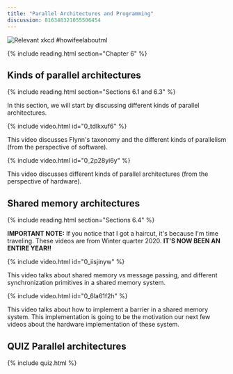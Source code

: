 ```yaml
---
title: "Parallel Architectures and Programming"
discussion: 816348321055506454
---
```


![Relevant xkcd](https://imgs.xkcd.com/comics/machine_learning.png)
#howifeelaboutml

{% include reading.html section="Chapter 6" %}

## Kinds of parallel architectures

{% include reading.html section="Sections 6.1 and 6.3" %}

In this section, we will start by discussing different kinds of parallel architectures.

{% include video.html id="0_tdlkxuf6" %}

This video discusses Flynn's taxonomy and the different kinds of parallelism (from the perspective of software).

{% include video.html id="0_2p28yi6y" %}

This video discusses different kinds of parallel architectures (from the perspective of hardware).

## Shared memory architectures

{% include reading.html section="Sections 6.4" %}

**IMPORTANT NOTE:** If you notice that I got a haircut, it's because I'm time traveling.
These videos are from Winter quarter 2020.
**IT'S NOW BEEN AN ENTIRE YEAR!!**

{% include video.html id="0_iisjinyw" %}

This video talks about shared memory vs message passing, and different synchronization primitives in a shared memory system.

{% include video.html id="0_6la61f2h" %}

This video talks about how to implement a barrier in a shared memory system.
This implementation is going to be the motivation our next few videos about the hardware implementation of these system.

## **QUIZ** Parallel architectures

{% include quiz.html %}

